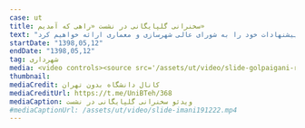```yaml
---
case: ut
title: سخنرانی گلپایگانی در نشست «راهی که آمدیم»
text: "اگر کسانی که اینجا حضور دارند و بلاواسطه ذی‌نفعان اصلی یک پروژه شهری هستند، قرار است حرفشان شنیده نشود؛ پس قرار است حرف چه کسی را ما بشنویم و به چه کسی خدمت کنیم؟ اگر دانشگاه تهران طرحی تهیه نکند، حتما ما در شهرداری تهران پیشنهادات خود را به شورای عالی شهرسازی و معماری ارائه خواهیم کرد."
startDate: "1398,05,12"
endDate: "1398,05,12"
tag: شهرداری
media: <video controls><source src='/assets/ut/video/slide-golpaigani-rahi.mp4' type='video/mp4'>مرورگر شما از پخش‌کننده ویدئو پشتیبانی نمی‌کند</video>
thumbnail:
mediaCredit: کانال دانشگاه بدون تهران
mediaCreditUrl: https://t.me/UniBTeh/368
mediaCaption: ویدئو سخنرانی گلپایگانی در نشست
#mediaCaptionUrl: /assets/ut/video/slide-imani191222.mp4
---
```

